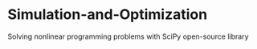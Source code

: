 # Simulation-and-Optimization

Solving nonlinear programming problems with SciPy open-source library
